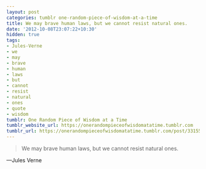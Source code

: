 ```yaml
---
layout: post
categories: tumblr one-random-piece-of-wisdom-at-a-time
title: We may brave human laws, but we cannot resist natural ones.
date: '2012-10-08T23:07:22+10:30'
hidden: true
tags:
- Jules-Verne
- we
- may
- brave
- human
- laws
- but
- cannot
- resist
- natural
- ones
- quote
- wisdom
tumblr: One Random Piece of Wisdom at a Time
tumblr_website_url: https://onerandompieceofwisdomatatime.tumblr.com
tumblr_url: https://onerandompieceofwisdomatatime.tumblr.com/post/33155797321/we-may-brave-human-laws-but-we-cannot-resist
---
```

> We may brave human laws, but we cannot resist natural ones.

—Jules Verne&nbsp;
